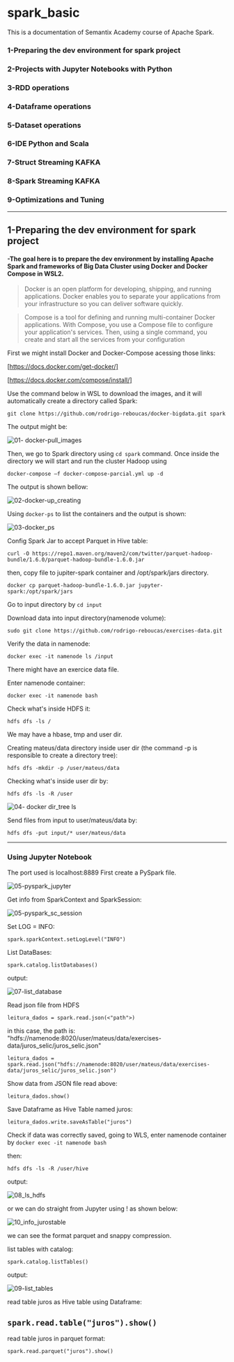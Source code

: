 # spark_basic
This is a documentation of Semantix Academy course of Apache Spark. 

### 1-Preparing the dev environment for spark project
### 2-Projects with Jupyter Notebooks with Python
### 3-RDD operations
### 4-Dataframe operations
### 5-Dataset operations
### 6-IDE Python and Scala
### 7-Struct Streaming KAFKA
### 8-Spark Streaming KAFKA
### 9-Optimizations and Tuning
___

## 1-Preparing the dev environment for spark project
#### -The goal here is to prepare the dev environment by installing Apache Spark and frameworks of Big Data Cluster using Docker and Docker Compose in WSL2.

>Docker is an open platform for developing, shipping, and running applications. Docker enables you to separate your applications from your infrastructure so you can deliver software quickly.

>Compose is a tool for defining and running multi-container Docker applications. With Compose, you use a Compose file to configure your application's services. Then, using a single command, you create and start all the services from your configuration

First we might install Docker and Docker-Compose acessing those links:

[https://docs.docker.com/get-docker/]

[https://docs.docker.com/compose/install/]


Use the command below in WSL to download the images, and it will automatically create a directory called Spark:

```git clone https://github.com/rodrigo-reboucas/docker-bigdata.git spark```

The output might be:

![01- docker-pull_images](https://user-images.githubusercontent.com/62483710/123144718-5f76b300-d432-11eb-8d57-021241b4a1ab.PNG)

Then, we go to Spark directory using ```cd spark``` command. Once inside the directory we will start and run the cluster Hadoop using

```docker-compose –f docker-compose-parcial.yml up -d```

The output is shown bellow:

![02-docker-up_creating](https://user-images.githubusercontent.com/62483710/123144817-7cab8180-d432-11eb-977f-913c47294b2c.PNG)

Using ```docker-ps``` to list the containers and the output is shown:

![03-docker_ps](https://user-images.githubusercontent.com/62483710/123144951-a8c70280-d432-11eb-968d-6cfc543e2e8f.PNG)

Config Spark Jar to accept Parquet in Hive table:

```curl -O https://repo1.maven.org/maven2/com/twitter/parquet-hadoop-bundle/1.6.0/parquet-hadoop-bundle-1.6.0.jar```

then, copy file to jupiter-spark container and /opt/spark/jars directory.

```docker cp parquet-hadoop-bundle-1.6.0.jar jupyter-spark:/opt/spark/jars```

Go to input directory by ```cd input```

Download data into input directory(namenode volume):

```sudo git clone https://github.com/rodrigo-reboucas/exercises-data.git```

Verify the data in namenode:

```docker exec -it namenode ls /input```

There might have an exercice data file.

Enter namenode container:

```docker exec -it namenode bash```

Check what's inside HDFS it:

```hdfs dfs -ls /```

We may have a hbase, tmp and user dir.

Creating mateus/data directory inside user dir (the command -p is responsible to create a directory tree):

```hdfs dfs -mkdir -p /user/mateus/data ```

Checking what's inside user dir by:

```hdfs dfs -ls -R /user```

![04- docker dir_tree ls](https://user-images.githubusercontent.com/62483710/123521159-5d5b6100-d68b-11eb-9da2-bf00eed400e1.PNG)

Send files from input to user/mateus/data by:

```hdfs dfs -put input/* user/mateus/data```

---
### Using Jupyter Notebook
The port used is localhost:8889
First create a PySpark file. 

![05-pyspark_jupyter](https://user-images.githubusercontent.com/62483710/123691514-18226500-d82c-11eb-8e8c-b699c7d6fce8.PNG)


Get info from SparkContext and SparkSession:

![05-pyspark_sc_session](https://user-images.githubusercontent.com/62483710/123691534-1e184600-d82c-11eb-9e72-440d8203ed22.PNG)

Set LOG = INFO:

```spark.sparkContext.setLogLevel("INFO")```

List DataBases:

```spark.catalog.listDatabases()```

output:

![07-list_database](https://user-images.githubusercontent.com/62483710/123691783-6899c280-d82c-11eb-83ff-8cd9fdbc7b4d.PNG)

Read json file from HDFS

```leitura_dados = spark.read.json(<"path">)```

in this case, the path is: "hdfs://namenode:8020/user/mateus/data/exercises-data/juros_selic/juros_selic.json"

```leitura_dados = spark.read.json("hdfs://namenode:8020/user/mateus/data/exercises-data/juros_selic/juros_selic.json")```

Show data from JSON file read above:

```leitura_dados.show()```

Save Dataframe as Hive Table named juros:

```leitura_dados.write.saveAsTable("juros")```

Check if data was correctly saved, going to WLS, enter namenode container by ```docker exec -it namenode bash```

then:

```hdfs dfs -ls -R /user/hive```

output:

![08_ls_hdfs](https://user-images.githubusercontent.com/62483710/123695608-21fa9700-d831-11eb-977a-3f0f7d1d88cc.PNG)

or we can do straight from Jupyter using ! as shown below:

![10_info_jurostable](https://user-images.githubusercontent.com/62483710/123696579-3f7c3080-d832-11eb-9de5-ba8e0d723b45.PNG)

we can see the format parquet and snappy compression.

list tables with catalog:

```spark.catalog.listTables()```

output:

![09-list_tables](https://user-images.githubusercontent.com/62483710/123696068-b664f980-d831-11eb-8bfc-78f07937052c.PNG)

read table juros as Hive table using Dataframe:

```spark.read.table("juros").show()```
---
read table juros in parquet format:

```spark.read.parquet("juros").show()```












